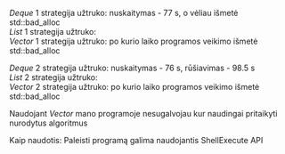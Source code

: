 *Deque* 1 strategija užtruko: nuskaitymas - 77 s, o vėliau išmetė std::bad_alloc  
*List* 1 strategija užtruko:  
*Vector* 1 strategija užtruko: po kurio laiko programos veikimo išmetė std::bad_alloc  

*Deque* 2 strategija užtruko: nuskaitymas - 76 s, rūšiavimas - 98.5 s  
*List* 2 strategija užtruko:  
*Vector* 2 strategija užtruko: po kurio laiko programos veikimo išmetė std::bad_alloc  

Naudojant *Vector* mano programoje nesugalvojau kur naudingai pritaikyti nurodytus algoritmus  

Kaip naudotis: Paleisti programą galima naudojantis ShellExecute API  

